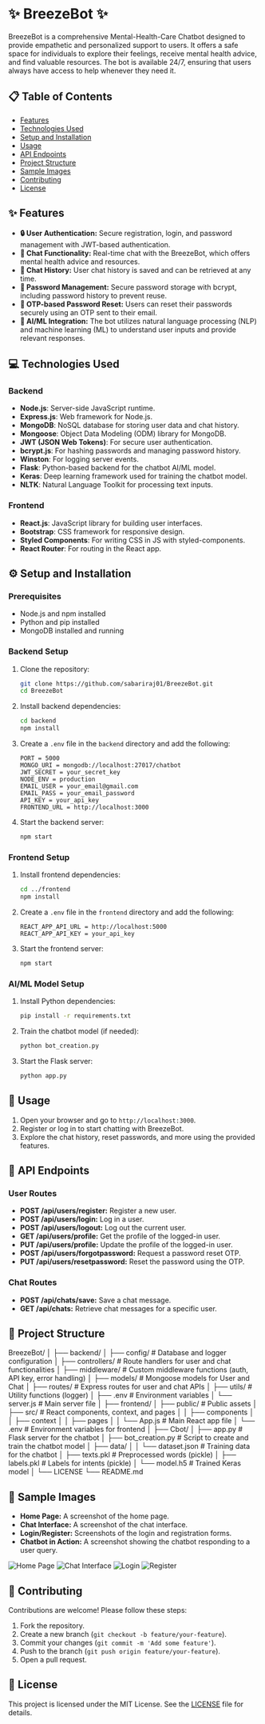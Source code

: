 # ✨ BreezeBot ✨

BreezeBot is a comprehensive Mental-Health-Care Chatbot designed to provide empathetic and personalized support to users. It offers a safe space for individuals to explore their feelings, receive mental health advice, and find valuable resources. The bot is available 24/7, ensuring that users always have access to help whenever they need it.

## 📋 Table of Contents

- [Features](#-features)
- [Technologies Used](#-technologies-used)
- [Setup and Installation](#%EF%B8%8F-setup-and-installation)
- [Usage](#-usage)
- [API Endpoints](#-api-endpoints)
- [Project Structure](#-project-structure)
- [Sample Images](#-sample-images)
- [Contributing](#-contributing)
- [License](#-license)

## ✨ Features

- **🔒 User Authentication:** Secure registration, login, and password management with JWT-based authentication.
- **💬 Chat Functionality:** Real-time chat with the BreezeBot, which offers mental health advice and resources.
- **📝 Chat History:** User chat history is saved and can be retrieved at any time.
- **🔑 Password Management:** Secure password storage with bcrypt, including password history to prevent reuse.
- **🔐 OTP-based Password Reset:** Users can reset their passwords securely using an OTP sent to their email.
- **🤖 AI/ML Integration:** The bot utilizes natural language processing (NLP) and machine learning (ML) to understand user inputs and provide relevant responses.

## 💻 Technologies Used

### Backend

- **Node.js**: Server-side JavaScript runtime.
- **Express.js**: Web framework for Node.js.
- **MongoDB**: NoSQL database for storing user data and chat history.
- **Mongoose**: Object Data Modeling (ODM) library for MongoDB.
- **JWT (JSON Web Tokens)**: For secure user authentication.
- **bcrypt.js**: For hashing passwords and managing password history.
- **Winston**: For logging server events.
- **Flask**: Python-based backend for the chatbot AI/ML model.
- **Keras**: Deep learning framework used for training the chatbot model.
- **NLTK**: Natural Language Toolkit for processing text inputs.

### Frontend

- **React.js**: JavaScript library for building user interfaces.
- **Bootstrap**: CSS framework for responsive design.
- **Styled Components**: For writing CSS in JS with styled-components.
- **React Router**: For routing in the React app.

## ⚙️ Setup and Installation

### Prerequisites

- Node.js and npm installed
- Python and pip installed
- MongoDB installed and running

### Backend Setup

1. Clone the repository:
    ```bash
    git clone https://github.com/sabariraj01/BreezeBot.git
    cd BreezeBot
    ```

2. Install backend dependencies:
    ```bash
    cd backend
    npm install
    ```

3. Create a `.env` file in the `backend` directory and add the following:
    ```env
    PORT = 5000
    MONGO_URI = mongodb://localhost:27017/chatbot
    JWT_SECRET = your_secret_key
    NODE_ENV = production
    EMAIL_USER = your_email@gmail.com
    EMAIL_PASS = your_email_password
    API_KEY = your_api_key
    FRONTEND_URL = http://localhost:3000
    ```

4. Start the backend server:
    ```bash
    npm start
    ```

### Frontend Setup

1. Install frontend dependencies:
    ```bash
    cd ../frontend
    npm install
    ```

2. Create a `.env` file in the `frontend` directory and add the following:
    ```env
    REACT_APP_API_URL = http://localhost:5000
    REACT_APP_API_KEY = your_api_key
    ```

3. Start the frontend server:
    ```bash
    npm start
    ```

### AI/ML Model Setup

1. Install Python dependencies:
    ```bash
    pip install -r requirements.txt
    ```

2. Train the chatbot model (if needed):
    ```bash
    python bot_creation.py
    ```

3. Start the Flask server:
    ```bash
    python app.py
    ```

## 🚀 Usage

1. Open your browser and go to `http://localhost:3000`.
2. Register or log in to start chatting with BreezeBot.
3. Explore the chat history, reset passwords, and more using the provided features.

## 📂 API Endpoints

### User Routes

- **POST /api/users/register:** Register a new user.
- **POST /api/users/login:** Log in a user.
- **POST /api/users/logout:** Log out the current user.
- **GET /api/users/profile:** Get the profile of the logged-in user.
- **PUT /api/users/profile:** Update the profile of the logged-in user.
- **POST /api/users/forgotpassword:** Request a password reset OTP.
- **PUT /api/users/resetpassword:** Reset the password using the OTP.

### Chat Routes

- **POST /api/chats/save:** Save a chat message.
- **GET /api/chats:** Retrieve chat messages for a specific user.

## 📁 Project Structure

BreezeBot/ │ ├── backend/ │ ├── config/ # Database and logger configuration │ ├── controllers/ # Route handlers for user and chat functionalities │ ├── middleware/ # Custom middleware functions (auth, API key, error handling) │ ├── models/ # Mongoose models for User and Chat │ ├── routes/ # Express routes for user and chat APIs │ ├── utils/ # Utility functions (logger) │ ├── .env # Environment variables │ └── server.js # Main server file │ ├── frontend/ │ ├── public/ # Public assets │ ├── src/ # React components, context, and pages │ │ ├── components │ │ ├── context │ │ ├── pages │ │ └── App.js # Main React app file │ └── .env # Environment variables for frontend │ ├── Cbot/ │ ├── app.py # Flask server for the chatbot │ ├── bot_creation.py # Script to create and train the chatbot model │ ├── data/ │ │ └── dataset.json # Training data for the chatbot │ ├── texts.pkl # Preprocessed words (pickle) │ ├── labels.pkl # Labels for intents (pickle) │ └── model.h5 # Trained Keras model │ └── LICENSE └── README.md


## 📸 Sample Images

- **Home Page:** A screenshot of the home page.
- **Chat Interface:** A screenshot of the chat interface.
- **Login/Register:** Screenshots of the login and registration forms.
- **Chatbot in Action:** A screenshot showing the chatbot responding to a user query.

![Home Page](./sample-images/home-page.png)
![Chat Interface](./sample-images/chat-interface.png)
![Login](./sample-images/login.png)
![Register](./sample-images/register.png)

## 🤝 Contributing

Contributions are welcome! Please follow these steps:

1. Fork the repository.
2. Create a new branch (`git checkout -b feature/your-feature`).
3. Commit your changes (`git commit -m 'Add some feature'`).
4. Push to the branch (`git push origin feature/your-feature`).
5. Open a pull request.

## 📄 License

This project is licensed under the MIT License. See the [LICENSE](LICENSE) file for details.
